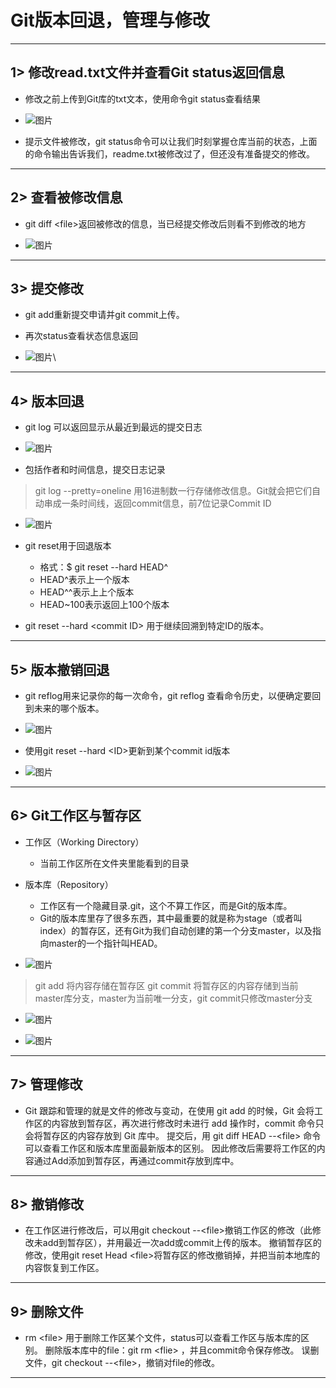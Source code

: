 # Git版本回退，管理与修改

---

## 1> 修改read.txt文件并查看Git status返回信息

- 修改之前上传到Git库的txt文本，使用命令git status查看结果

- ![图片](assets/4.1.1.png)

- 提示文件被修改，git status命令可以让我们时刻掌握仓库当前的状态，上面的命令输出告诉我们，readme.txt被修改过了，但还没有准备提交的修改。

---

## 2> 查看被修改信息

- git diff \<file>返回被修改的信息，当已经提交修改后则看不到修改的地方

- ![图片](assets/4.2.1.png)

---

## 3> 提交修改

- git add重新提交申请并git commit上传。
- 再次status查看状态信息返回

- ![图片](assets/4.3.1.png)\

---

## 4> 版本回退

- git log 可以返回显示从最近到最远的提交日志

- ![图片](assets/4.4.1.png)

- 包括作者和时间信息，提交日志记录

>git log --pretty=oneline 用16进制数一行存储修改信息。Git就会把它们自动串成一条时间线，返回commit信息，前7位记录Commit ID

- ![图片](assets/4.4.2.png)

- git reset用于回退版本
  - 格式：$ git reset --hard HEAD^
  - HEAD^表示上一个版本
  - HEAD^^表示上上个版本
  - HEAD~100表示返回上100个版本
- git reset --hard \<commit ID> 用于继续回溯到特定ID的版本。

---

## 5> 版本撤销回退

- git reflog用来记录你的每一次命令，git reflog 查看命令历史，以便确定要回到未来的哪个版本。

- ![图片](assets/4.5.1.png)
- 使用git reset --hard \<ID>更新到某个commit id版本

- ![图片](assets/4.5.2.png)

---

## 6> Git工作区与暂存区

- 工作区（Working Directory）
  - 当前工作区所在文件夹里能看到的目录
- 版本库（Repository）
  - 工作区有一个隐藏目录.git，这个不算工作区，而是Git的版本库。
  - Git的版本库里存了很多东西，其中最重要的就是称为stage（或者叫index）的暂存区，还有Git为我们自动创建的第一个分支master，以及指向master的一个指针叫HEAD。

- ![图片](assets/4.6.1.png)

>git add 将内容存储在暂存区
>git commit 将暂存区的内容存储到当前master库分支，master为当前唯一分支，git commit只修改master分支

- ![图片](assets/4.6.2.png)

- ![图片](assets/4.6.3.png)

---

## 7> 管理修改

- Git 跟踪和管理的就是文件的修改与变动，在使用 git add 的时候，Git 会将工作区的内容放到暂存区，再次进行修改时未进行 add 操作时，commit 命令只会将暂存区的内容存放到 Git 库中。
提交后，用 git diff HEAD --\<file> 命令可以查看工作区和版本库里面最新版本的区别。
因此修改后需要将工作区的内容通过Add添加到暂存区，再通过commit存放到库中。

---

## 8> 撤销修改

- 在工作区进行修改后，可以用git checkout --\<file>撤销工作区的修改（此修改未add到暂存区），并用最近一次add或commit上传的版本。
撤销暂存区的修改，使用git reset Head \<file>将暂存区的修改撤销掉，并把当前本地库的内容恢复到工作区。

---

## 9> 删除文件

- rm \<file> 用于删除工作区某个文件，status可以查看工作区与版本库的区别。
删除版本库中的file：git rm \<flie> ，并且commit命令保存修改。
误删文件，git checkout --\<file>，撤销对file的修改。

---

